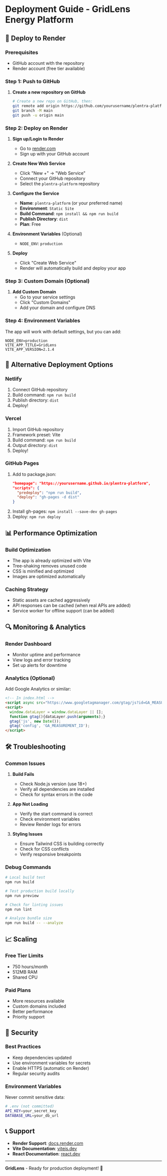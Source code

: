 # Deployment Guide - GridLens Energy Platform

## 🚀 Deploy to Render

### Prerequisites
- GitHub account with the repository
- Render account (free tier available)

### Step 1: Push to GitHub

1. **Create a new repository on GitHub**
   ```bash
   # Create a new repo on GitHub, then:
   git remote add origin https://github.com/yourusername/plentra-platform.git
   git branch -M main
   git push -u origin main
   ```

### Step 2: Deploy on Render

1. **Sign up/Login to Render**
   - Go to [render.com](https://render.com)
   - Sign up with your GitHub account

2. **Create New Web Service**
   - Click "New +" → "Web Service"
   - Connect your GitHub repository
   - Select the `plentra-platform` repository

3. **Configure the Service**
   - **Name**: `plentra-platform` (or your preferred name)
   - **Environment**: `Static Site`
   - **Build Command**: `npm install && npm run build`
   - **Publish Directory**: `dist`
   - **Plan**: Free

4. **Environment Variables** (Optional)
   - `NODE_ENV`: `production`

5. **Deploy**
   - Click "Create Web Service"
   - Render will automatically build and deploy your app

### Step 3: Custom Domain (Optional)

1. **Add Custom Domain**
   - Go to your service settings
   - Click "Custom Domains"
   - Add your domain and configure DNS

### Step 4: Environment Variables

The app will work with default settings, but you can add:

```env
NODE_ENV=production
VITE_APP_TITLE=GridLens
VITE_APP_VERSION=2.1.4
```

## 🔧 Alternative Deployment Options

### Netlify
1. Connect GitHub repository
2. Build command: `npm run build`
3. Publish directory: `dist`
4. Deploy!

### Vercel
1. Import GitHub repository
2. Framework preset: Vite
3. Build command: `npm run build`
4. Output directory: `dist`
5. Deploy!

### GitHub Pages
1. Add to package.json:
   ```json
   "homepage": "https://yourusername.github.io/plentra-platform",
   "scripts": {
     "predeploy": "npm run build",
     "deploy": "gh-pages -d dist"
   }
   ```
2. Install gh-pages: `npm install --save-dev gh-pages`
3. Deploy: `npm run deploy`

## 📊 Performance Optimization

### Build Optimization
- The app is already optimized with Vite
- Tree-shaking removes unused code
- CSS is minified and optimized
- Images are optimized automatically

### Caching Strategy
- Static assets are cached aggressively
- API responses can be cached (when real APIs are added)
- Service worker for offline support (can be added)

## 🔍 Monitoring & Analytics

### Render Dashboard
- Monitor uptime and performance
- View logs and error tracking
- Set up alerts for downtime

### Analytics (Optional)
Add Google Analytics or similar:
```html
<!-- In index.html -->
<script async src="https://www.googletagmanager.com/gtag/js?id=GA_MEASUREMENT_ID"></script>
<script>
  window.dataLayer = window.dataLayer || [];
  function gtag(){dataLayer.push(arguments);}
  gtag('js', new Date());
  gtag('config', 'GA_MEASUREMENT_ID');
</script>
```

## 🛠️ Troubleshooting

### Common Issues

1. **Build Fails**
   - Check Node.js version (use 18+)
   - Verify all dependencies are installed
   - Check for syntax errors in the code

2. **App Not Loading**
   - Verify the start command is correct
   - Check environment variables
   - Review Render logs for errors

3. **Styling Issues**
   - Ensure Tailwind CSS is building correctly
   - Check for CSS conflicts
   - Verify responsive breakpoints

### Debug Commands
```bash
# Local build test
npm run build

# Test production build locally
npm run preview

# Check for linting issues
npm run lint

# Analyze bundle size
npm run build -- --analyze
```

## 📈 Scaling

### Free Tier Limits
- 750 hours/month
- 512MB RAM
- Shared CPU

### Paid Plans
- More resources available
- Custom domains included
- Better performance
- Priority support

## 🔐 Security

### Best Practices
- Keep dependencies updated
- Use environment variables for secrets
- Enable HTTPS (automatic on Render)
- Regular security audits

### Environment Variables
Never commit sensitive data:
```bash
# .env (not committed)
API_KEY=your_secret_key
DATABASE_URL=your_db_url
```

## 📞 Support

- **Render Support**: [docs.render.com](https://docs.render.com)
- **Vite Documentation**: [vitejs.dev](https://vitejs.dev)
- **React Documentation**: [react.dev](https://react.dev)

---

**GridLens** - Ready for production deployment! 🚀

